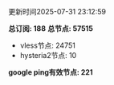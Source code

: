 更新时间2025-07-31 23:12:59

**总订阅: 188**
**总节点: 57515**
- vless节点: 24751
- hysteria2节点: 10

**google ping有效节点: 221**
